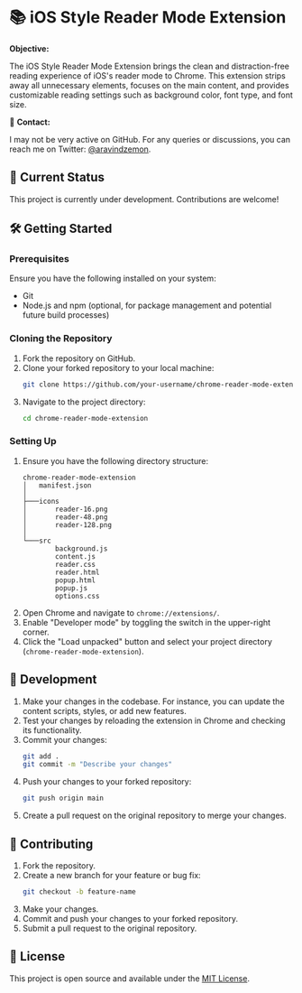# 📚 iOS Style Reader Mode Extension

**Objective:**

The iOS Style Reader Mode Extension brings the clean and distraction-free reading experience of iOS's reader mode to Chrome. This extension strips away all unnecessary elements, focuses on the main content, and provides customizable reading settings such as background color, font type, and font size.

🔗 **Contact:**

I may not be very active on GitHub. For any queries or discussions, you can reach me on Twitter: [@aravindzemon](https://twitter.com/aravindzemon).

## 🚀 Current Status

This project is currently under development. Contributions are welcome!

## 🛠 Getting Started

### Prerequisites

Ensure you have the following installed on your system:

- Git
- Node.js and npm (optional, for package management and potential future build processes)

### Cloning the Repository

1. Fork the repository on GitHub.
2. Clone your forked repository to your local machine:
   ```bash
   git clone https://github.com/your-username/chrome-reader-mode-extension.git
   ```
3. Navigate to the project directory:
   ```bash
   cd chrome-reader-mode-extension
   ```

### Setting Up

1. Ensure you have the following directory structure:
   ```
   chrome-reader-mode-extension
   │   manifest.json
   │
   ├───icons
   │       reader-16.png
   │       reader-48.png
   │       reader-128.png
   │
   └───src
           background.js
           content.js
           reader.css
           reader.html
           popup.html
           popup.js
           options.css
   ```
2. Open Chrome and navigate to `chrome://extensions/`.
3. Enable "Developer mode" by toggling the switch in the upper-right corner.
4. Click the "Load unpacked" button and select your project directory (`chrome-reader-mode-extension`).

## 🔧 Development

1. Make your changes in the codebase. For instance, you can update the content scripts, styles, or add new features.
2. Test your changes by reloading the extension in Chrome and checking its functionality.
3. Commit your changes:
   ```bash
   git add .
   git commit -m "Describe your changes"
   ```
4. Push your changes to your forked repository:
   ```bash
   git push origin main
   ```
5. Create a pull request on the original repository to merge your changes.

## 🤝 Contributing

1. Fork the repository.
2. Create a new branch for your feature or bug fix:
   ```bash
   git checkout -b feature-name
   ```
3. Make your changes.
4. Commit and push your changes to your forked repository.
5. Submit a pull request to the original repository.

## 📜 License

This project is open source and available under the [MIT License](LICENSE).
